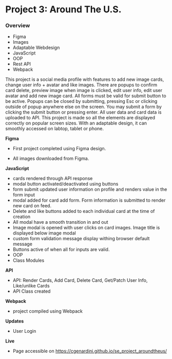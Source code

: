 # Project 3: Around The U.S.

### Overview

- Figma
- Images
- Adaptable Webdesign
- JavaScript
- OOP
- Rest API
- Webpack

This project is a social media profile with features to add new image cards, change user info + avatar and like images. There are popups to confirm card delete, preview image when image is clicked, edit user info, edit user avatar and add new image card. All forms must be valid for submit button to be active. Popups can be closed by submitting, pressing Esc or clicking outside of popup anywhere else on the screen. You may submit a form by clicking the submit button or pressing enter. All user data and card data is uploaded to API. This project is made so all the elements are displayed correctly on popular screen sizes. With an adaptable design, it can smoothly accessed on labtop, tablet or phone. 

**Figma**

- First project completed using Figma design.

- All images downloaded from Figma.

**JavaScript**

- cards rendered through API response
- modal button activated/deactivated using buttons
- form submit updated user information on profile and renders value in the form input
- modal added for card add form. Form information is submitted to render new card on feed.
- Delete and like buttons added to each individual card at the time of creation
- All modal have a smooth transition in and out
- Image modal is opened with user clicks on card images. Image title is displayed below image modal
- custom form validation message display withing browser default message
- Buttons active of when all for inputs are valid.
- OOP
- Class Modules

**API**
- API: Render Cards, Add Card, Delete Card, Get/Patch User Info, Like/unlike Cards
- API Class created

**Webpack** 
- project compiled using Webpack

**Updates**

- User Login 

**Live**

- Page accessible on https://cgenardini.github.io/se_project_aroundtheus/
